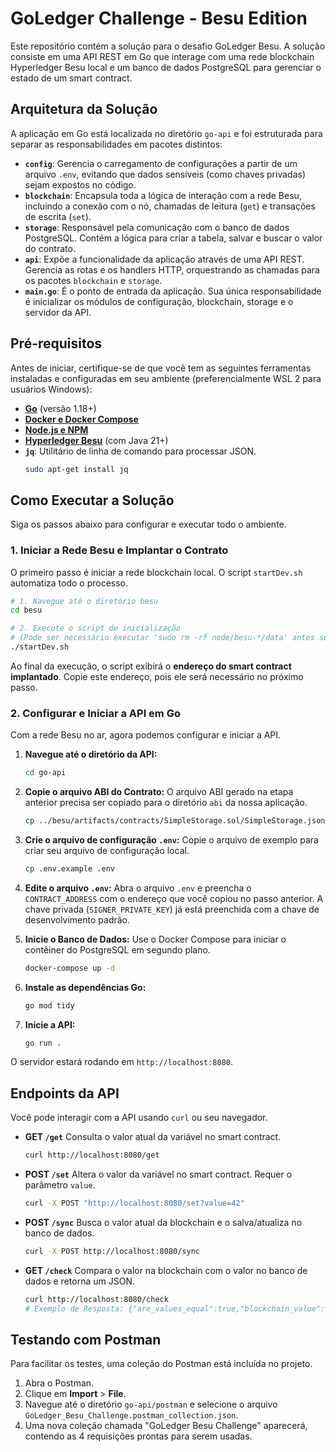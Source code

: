 # GoLedger Challenge - Besu Edition

Este repositório contém a solução para o desafio GoLedger Besu. A solução consiste em uma API REST em Go que interage com uma rede blockchain Hyperledger Besu local e um banco de dados PostgreSQL para gerenciar o estado de um smart contract.

## Arquitetura da Solução

A aplicação em Go está localizada no diretório `go-api` e foi estruturada para separar as responsabilidades em pacotes distintos:

-   **`config`**: Gerencia o carregamento de configurações a partir de um arquivo `.env`, evitando que dados sensíveis (como chaves privadas) sejam expostos no código.
-   **`blockchain`**: Encapsula toda a lógica de interação com a rede Besu, incluindo a conexão com o nó, chamadas de leitura (`get`) e transações de escrita (`set`).
-   **`storage`**: Responsável pela comunicação com o banco de dados PostgreSQL. Contém a lógica para criar a tabela, salvar e buscar o valor do contrato.
-   **`api`**: Expõe a funcionalidade da aplicação através de uma API REST. Gerencia as rotas e os handlers HTTP, orquestrando as chamadas para os pacotes `blockchain` e `storage`.
-   **`main.go`**: É o ponto de entrada da aplicação. Sua única responsabilidade é inicializar os módulos de configuração, blockchain, storage e o servidor da API.

## Pré-requisitos

Antes de iniciar, certifique-se de que você tem as seguintes ferramentas instaladas e configuradas em seu ambiente (preferencialmente WSL 2 para usuários Windows):

-   [**Go**](https://go.dev/dl/) (versão 1.18+)
-   [**Docker e Docker Compose**](https://www.docker.com/products/docker-desktop/)
-   [**Node.js e NPM**](https://nodejs.org/en/download/)
-   [**Hyperledger Besu**](https://besu.hyperledger.org/private-networks/get-started/install/binary-distribution) (com Java 21+)
-   **`jq`**: Utilitário de linha de comando para processar JSON.
    ```bash
    sudo apt-get install jq
    ```

## Como Executar a Solução

Siga os passos abaixo para configurar e executar todo o ambiente.

### 1. Iniciar a Rede Besu e Implantar o Contrato

O primeiro passo é iniciar a rede blockchain local. O script `startDev.sh` automatiza todo o processo.

```bash
# 1. Navegue até o diretório besu
cd besu

# 2. Execute o script de inicialização
# (Pode ser necessário executar 'sudo rm -rf node/besu-*/data' antes se houver resquícios de uma execução anterior)
./startDev.sh
```

Ao final da execução, o script exibirá o **endereço do smart contract implantado**. Copie este endereço, pois ele será necessário no próximo passo.

### 2. Configurar e Iniciar a API em Go

Com a rede Besu no ar, agora podemos configurar e iniciar a API.

1.  **Navegue até o diretório da API:**
    ```bash
    cd go-api
    ```

2.  **Copie o arquivo ABI do Contrato:**
    O arquivo ABI gerado na etapa anterior precisa ser copiado para o diretório `abi` da nossa aplicação.
    ```bash
    cp ../besu/artifacts/contracts/SimpleStorage.sol/SimpleStorage.json ./abi/
    ```

3.  **Crie o arquivo de configuração `.env`:**
    Copie o arquivo de exemplo para criar seu arquivo de configuração local.
    ```bash
    cp .env.example .env
    ```

4.  **Edite o arquivo `.env`:**
    Abra o arquivo `.env` e preencha o `CONTRACT_ADDRESS` com o endereço que você copiou no passo anterior. A chave privada (`SIGNER_PRIVATE_KEY`) já está preenchida com a chave de desenvolvimento padrão.

5.  **Inicie o Banco de Dados:**
    Use o Docker Compose para iniciar o contêiner do PostgreSQL em segundo plano.
    ```bash
    docker-compose up -d
    ```

6.  **Instale as dependências Go:**
    ```bash
    go mod tidy
    ```

7.  **Inicie a API:**
    ```bash
    go run .
    ```

O servidor estará rodando em `http://localhost:8080`.

## Endpoints da API

Você pode interagir com a API usando `curl` ou seu navegador.

-   **GET `/get`**
    Consulta o valor atual da variável no smart contract.
    ```bash
    curl http://localhost:8080/get
    ```

-   **POST `/set`**
    Altera o valor da variável no smart contract. Requer o parâmetro `value`.
    ```bash
    curl -X POST "http://localhost:8080/set?value=42"
    ```

-   **POST `/sync`**
    Busca o valor atual da blockchain e o salva/atualiza no banco de dados.
    ```bash
    curl -X POST http://localhost:8080/sync
    ```

-   **GET `/check`**
    Compara o valor na blockchain com o valor no banco de dados e retorna um JSON.
    ```bash
    curl http://localhost:8080/check
    # Exemplo de Resposta: {"are_values_equal":true,"blockchain_value":"42","database_value":"42"}
    ```

## Testando com Postman

Para facilitar os testes, uma coleção do Postman está incluída no projeto.

1.  Abra o Postman.
2.  Clique em **Import** > **File**.
3.  Navegue até o diretório `go-api/postman` e selecione o arquivo `GoLedger_Besu_Challenge.postman_collection.json`.
4.  Uma nova coleção chamada "GoLedger Besu Challenge" aparecerá, contendo as 4 requisições prontas para serem usadas.
